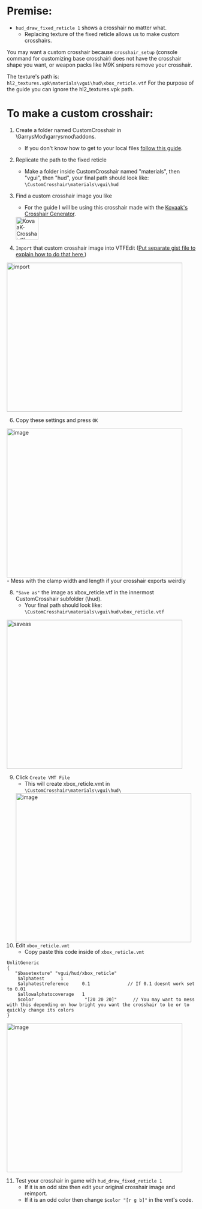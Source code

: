 # Premise:
   - ```hud_draw_fixed_reticle 1``` shows a crosshair no matter what. <br/>
     - Replacing texture of the fixed reticle allows us to make custom crosshairs. <br/>
  
You may want a custom crosshair because ```crosshair_setup``` (console command for customizing base crosshair) does not have the crosshair shape you want, or weapon packs like M9K snipers remove your crosshair. <br/>

The texture's path is:
```hl2_textures.vpk\materials\vgui\hud\xbox_reticle.vtf``` 
For the purpose of the guide you can ignore the hl2_textures.vpk path. <br>

# To make a custom crosshair:
1. Create a folder named CustomCrosshair in \GarrysMod\garrysmod\addons.
     - If you don't know how to get to your local files [follow this guide](https://steamcommunity.com/sharedfiles/filedetails/?id=760447682).
2. Replicate the path to the fixed reticle
     - Make a folder inside CustomCrosshair named "materials", then "vgui", then "hud", your final path should look like: ```\CustomCrosshair\materials\vgui\hud```
3. Find a custom crosshair image you like <br/>
      - For the guide I will be using this crosshair made with the [Kovaak's Crosshair Generator](https://crosshair.themeta.gg/). 

   <img width="60" height="60" alt="KovaaK-Crosshair(1)" src="https://github.com/user-attachments/assets/359f98cd-59e0-4af3-ae29-660a44b78e42" />


5. ```Import``` that custom crosshair image into VTFEdit (<ins>Put separate gist file to explain how to do that here </ins>)
<img width="468" height="397" alt="import" src="https://github.com/user-attachments/assets/deceaf3d-b5de-428f-b8c2-1c94c16e40f3" />

6. Copy these settings and press ```OK```

<img width="468" height="397" alt="image" src="https://github.com/user-attachments/assets/6fc84b07-4ef3-46e4-abb4-88d5eeccaca5" /> <br/>
      - Mess with the clamp width and length if your crosshair exports weirdly


8. ```"Save as"``` the image as xbox_reticle.vtf in the innermost CustomCrosshair subfolder (\hud).
     - Your final path should look like: ```\CustomCrosshair\materials\vgui\hud\xbox_reticle.vtf```


<img width="468" height="397" alt="saveas" src="https://github.com/user-attachments/assets/a238ee23-9565-4dd8-8b5c-8a8545dc4489" />

9. Click ```Create VMT File```
      - This will create xbox_reticle.vmt in ```\CustomCrosshair\materials\vgui\hud\```
    <img width="468" height="397" alt="image" src="https://github.com/user-attachments/assets/ada4b26b-cee5-407d-ba55-11f63f236b4d" />
10. Edit ```xbox_reticle.vmt```
	- Copy paste this code inside of ```xbox_reticle.vmt```
```
UnlitGeneric
{
   "$basetexture" "vgui/hud/xbox_reticle"
	$alphatest		1
	$alphatestreference		0.1		         // If 0.1 doesnt work set to 0.01
	$allowalphatocoverage	1
	$color 			         "[20 20 20]"      // You may want to mess with this depending on how bright you want the crosshair to be or to quickly change its colors
}
```
<img width="468" height="397" alt="image" src="https://github.com/user-attachments/assets/e5649a29-2d79-404a-a9b8-ef39d4768e20" />

11. Test your crosshair in game with ```hud_draw_fixed_reticle 1```
      - If it is an odd size  then edit your original crosshair image and reimport.
      - If it is an odd color then change ```$color "[r g b]"``` in the vmt's code.

